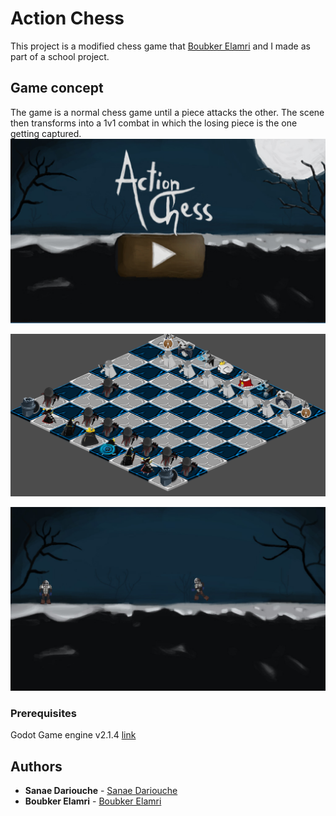 # Action Chess

This project is a modified chess game that [Boubker Elamri](https://github.com/bob96) and I made as part of a school project. 



## Game concept

The game is a normal chess game until a piece attacks the other. The scene then transforms into a 1v1 combat in which the losing piece is the one getting captured.
![alt text](https://github.com/Sanae-Dariouche/ActionChess/blob/master/Start.PNG)

![alt text](https://github.com/Sanae-Dariouche/ActionChess/blob/master/chessboard.PNG)

![alt text](https://github.com/Sanae-Dariouche/ActionChess/blob/master/fight.PNG)
### Prerequisites

Godot Game engine v2.1.4 [link](https://github.com/godotengine/godot/releases/tag/2.1.4-stable)




## Authors

* **Sanae Dariouche** - [Sanae Dariouche](https://github.com/Sanae-Dariouche)
* **Boubker Elamri**  - [Boubker Elamri](https://github.com/bob96)
